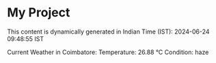 # My Project

This content is dynamically generated in Indian Time (IST): 2024-06-24 09:48:55 IST


Current Weather in Coimbatore:
Temperature: 26.88 °C
Condition: haze
